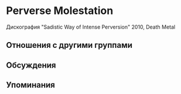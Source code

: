 # Perverse Molestation

Дискография
"Sadistic Way of Intense Perversion" 2010, Death Metal

## Отношения с другими группами


## Обсуждения


## Упоминания

